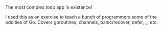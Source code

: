 The most complex todo app in existance!

I used this as an exercise to teach a bunch of programmers some of the oddities of Go. Covers goroutines, channels, panic/recover, defer, _, etc.

